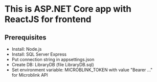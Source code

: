 # This is ASP.NET Core app with ReactJS for frontend

## Prerequisites
- Install: Node.js
- Install: SQL Server Express
- Put connection string in appsettings.json
- Create DB: LibraryDB (file LibraryDB.sql)
- Set environment variable: MICROBLINK_TOKEN with value "Bearer ..." for Microblink API
